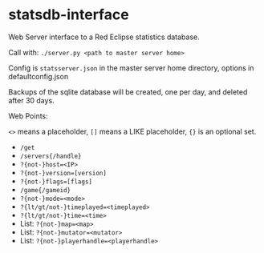 # statsdb-interface
Web Server interface to a Red Eclipse statistics database.

Call with: `./server.py <path to master server home>`

Config is `statsserver.json` in the master server home directory, options in defaultconfig.json

Backups of the sqlite database will be created, one per day, and deleted after 30 days.

Web Points:

`<>` means a placeholder, `[]` means a LIKE placeholder, `{}` is an optional set.

* `/get`
 * `/servers{/handle}`
  * `?{not-}host=<IP>`
  * `?{not-}version=[version]`
  * `?{not-}flags=[flags]`
 * `/game{/gameid}`
  * `?{not-}mode=<mode>`
  * `?{lt/gt/not-}timeplayed=<timeplayed>`
  * `?{lt/gt/not-}time=<time>`
  * List: `?{not-}map=<map>`
  * List: `?{not-}mutator=<mutator>`
  * List: `?{not-}playerhandle=<playerhandle>`
